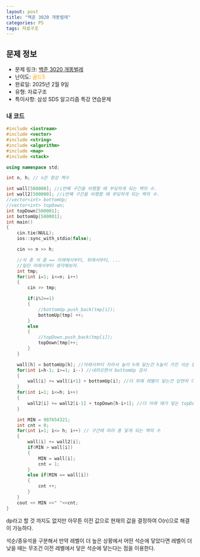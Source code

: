 ```yaml
---
layout: post
title: "백준 3020 개똥벌레"
categories: PS
tags: 자료구조
---
```


## 문제 정보
- 문제 링크: [백준 3020 개똥벌레](https://www.acmicpc.net/problem/2504)
- 난이도: <span style="color:#FFA500">골드5</span>
- 완료일: 2025년 2월 9일
- 유형: 자료구조
- 특이사항: 삼성 SDS 알고리즘 특강 연습문제

### 내 코드

```C++
#include <iostream>
#include <vector>
#include <string>
#include <algorithm>
#include <map>
#include <stack>

using namespace std;

int n, h; // n은 항상 짝수

int wall[500000]; //i번째 구간을 비행할 때 부딪히게 되는 벽의 수.
int wall2[500000]; //i번째 구간을 비행할 때 부딪히게 되는 벽의 수.
//vector<int> bottomUp;
//vector<int> topDown;
int topDown[500001];
int bottomUp[500001];
int main()
{
	cin.tie(NULL);
	ios::sync_with_stdio(false);

	cin >> n >> h;

	//석 종 석 종 == 아래에서부터, 위에서부터, ... 
	//일단 아래서부터 생각해보자. 
	int tmp;
	for(int i=1; i<=n; i++)
	{
		cin >> tmp;

		if(i%2==1)
		{
			//bottomUp.push_back(tmp[i]);
			bottomUp[tmp] ++;
		}
		else
		{
			//topDown.push_back(tmp[i]);
			topDown[tmp]++;
		}
	}

	wall[h] = bottomUp[h]; //아래서부터 자라서 높이 h에 닿는건 h높이 가진 석순 뿐
	for(int i=h-1; i>=1; i--) //내려오면서 bottomUp 검사
	{
		wall[i] += wall[i+1] + bottomUp[i]; //더 위에 레벨이 닿는건 당연히 더 아래인 애도 다 닿음. +자신 레벨에서 새로 닿게 되는 양
	}
	for(int i=1; i<=h; i++)
	{
		wall2[i] += wall2[i-1] + topDown[h-i+1]; //더 아래 애가 닿는 topDown은 당연히 닿고 + 자신 레벨에서 새로 닿게 되는 양
	}

	int MIN = 987654321;
	int cnt = 0;
	for(int i=1; i<= h; i++) // 구간에 따라 총 닿게 되는 벽의 수
	{
		wall[i] += wall2[i];
		if(MIN > wall[i])
		{
			MIN = wall[i];
			cnt = 1;
		}
		else if(MIN == wall[i])
		{
			cnt ++;
		}
	}
	cout << MIN <<" "<<cnt;
}
```

dp라고 할 것 까지도 없지만 아무튼 이전 값으로 현재의 값을 결정하여 O(n)으로 해결이 가능하다.

석순/종유석을 구분해서 만약 레벨이 더 높은 상황에서 어떤 석순에 닿았다면 레벨이 더 낮을 때는 무조건 이전 레벨에서 닿은 석순에 닿는다는 점을 이용한다.
